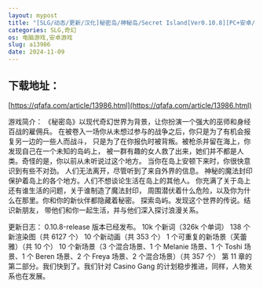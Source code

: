 ```yaml
---
layout: mypost
title: "[SLG/动态/更新/汉化]秘密岛/神秘岛/Secret Island[Ver0.10.8][PC+安卓/2.60G]"
categories: SLG,奇幻
os: 电脑游戏,安卓游戏
slug: a13986
date: 2024-11-09
---
```


## 下载地址：

[https://qfafa.com/article/13986.html](https://qfafa.com/article/13986.html)

游戏简介：
《秘密岛》以现代奇幻世界为背景，让你扮演一个强大的巫师和身经百战的雇佣兵。
在被卷入一场你从未想过参与的战争之后，你只是为了有机会报复另一边的一些人而战斗，
只是为了在你报仇时被背叛。被枪杀并留在海上，你发现自己在一个未知的岛屿上，
被一群有趣的女人救了出来，她们并不都是人类。奇怪的是，你以前从未听说过这个地方。
当你在岛上安顿下来时，你很快意识到有些不对劲。
人们无法离开，尽管听到了来自外界的信息。
神秘的魔法封印保护着岛上的各个地方。人们不想谈论生活在岛上的其他人。
你充满了关于岛上还有谁生活的问题，关于谁制造了魔法封印，
周围潜伏着什么危险，以及你为什么在那里。你和你的新伙伴都隐藏着秘密。
探索岛屿。发现这个世界的传说。结识新朋友，
带他们和你一起生活，并与他们深入探讨浪漫关系。

更新日志：
0.10.8-release 版本已经发布。
10k 个新词（326k 个单词）
138 个新渲染图（共 6127 个）
10 个新动画（共 353 个）
1 个可重复的新场景（芙蕾雅）（共 10 个）
10 个新场景（3 个混合场景、1 个 Melanie 场景、1 个 Toshi 场景、1 个 Beren 场景、2 个 Freya 场景、2 个混合场景）（共 357 个）
第 11 章的第二部分。我们快到了。我们针对 Casino Gang 的计划稳步推进，同样，人物关系也在发展。